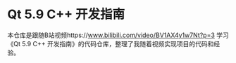 # Qt 5.9 C++ 开发指南

本仓库是跟随B站视频https://www.bilibili.com/video/BV1AX4y1w7Nt?p=3  学习《Qt 5.9 C++ 开发指南》的代码仓库，整理了我随着视频实现项目的代码和经验。
